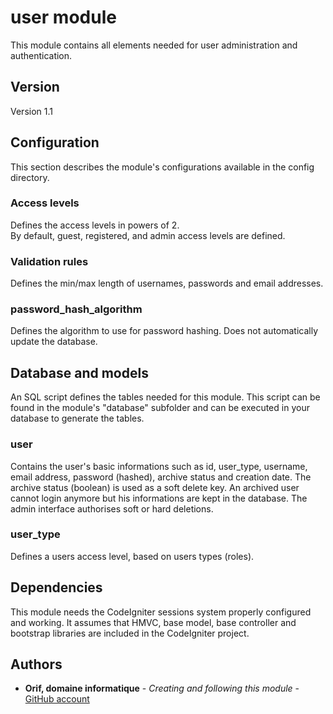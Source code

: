 # user module #

This module contains all elements needed for user administration and authentication.

## Version ##

Version 1.1

## Configuration ##

This section describes the module's configurations available in the config directory.

### Access levels ###

Defines the access levels in powers of 2.  
By default, guest, registered, and admin access levels are defined.

### Validation rules ###

Defines the min/max length of usernames, passwords and email addresses.

### password_hash_algorithm ###

Defines the algorithm to use for password hashing. Does not automatically update the database.

## Database and models ##

An SQL script defines the tables needed for this module. This script can be found in the module's "database" subfolder and can be executed in your database to generate the tables.

### user ###

Contains the user's basic informations such as id, user_type, username, email address, password (hashed), archive status and creation date.
The archive status (boolean) is used as a soft delete key. An archived user cannot login anymore but his informations are kept in the database. The admin interface authorises soft or hard deletions.

### user_type ###

Defines a users access level, based on users types (roles).

## Dependencies ##

This module needs the CodeIgniter sessions system properly configured and working.
It assumes that HMVC, base model, base controller and bootstrap libraries are included in the CodeIgniter project.

## Authors ##

- **Orif, domaine informatique** - *Creating and following this module* - [GitHub account](https://github.com/OrifInformatique)
